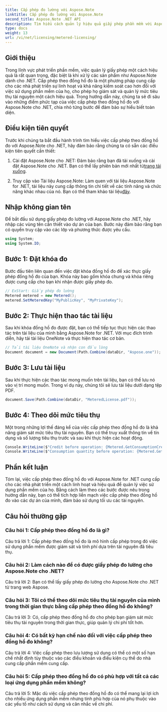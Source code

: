 ```yaml
---
title: Cấp phép đo lường với Aspose.Note
linktitle: Cấp phép đo lường với Aspose.Note
second_title: Aspose.Note .NET API
description: Tìm hiểu cách quản lý hiệu quả giấy phép phần mềm với Aspose.Note cho .NET thông qua cấp phép theo đồng hồ đo. Tối ưu hóa việc sử dụng tài nguyên và kiểm soát chi phí một cách hiệu quả.
type: docs
weight: 13
url: /vi/net/licensing/metered-licensing/
---
```

## Giới thiệu

Trong lĩnh vực phát triển phần mềm, việc quản lý giấy phép một cách hiệu quả là rất quan trọng, đặc biệt là khi xử lý các sản phẩm như Aspose.Note dành cho .NET. Cấp phép theo đồng hồ đo là một phương pháp cung cấp cho các nhà phát triển sự linh hoạt và khả năng kiểm soát cao hơn đối với việc sử dụng phần mềm của họ, cho phép họ giám sát và quản lý mức tiêu thụ tài nguyên một cách hiệu quả. Trong hướng dẫn này, chúng ta sẽ đi sâu vào những điểm phức tạp của việc cấp phép theo đồng hồ đo với Aspose.Note cho .NET, chia nhỏ từng bước để đảm bảo sự hiểu biết toàn diện.

## Điều kiện tiên quyết

Trước khi chúng ta bắt đầu hành trình tìm hiểu việc cấp phép theo đồng hồ đo với Aspose.Note cho .NET, hãy đảm bảo rằng chúng ta có sẵn các điều kiện tiên quyết cần thiết:

1.  Cài đặt Aspose.Note cho .NET: Đảm bảo rằng bạn đã tải xuống và cài đặt Aspose.Note cho .NET. Bạn có thể lấy phiên bản mới nhất từ[trang tải xuống](https://releases.aspose.com/note/net/).

2.  Truy cập vào Tài liệu Aspose.Note: Làm quen với tài liệu Aspose.Note for .NET, tài liệu này cung cấp thông tin chi tiết về các tính năng và chức năng khác nhau của nó. Bạn có thể tham khảo tài liệu[đây](https://reference.aspose.com/note/net/).

## Nhập không gian tên

Để bắt đầu sử dụng giấy phép đo lường với Aspose.Note cho .NET, hãy nhập các vùng tên cần thiết vào dự án của bạn. Bước này đảm bảo rằng bạn có quyền truy cập vào các lớp và phương thức được yêu cầu.

```csharp
using System;
using System.IO;
```

## Bước 1: Đặt khóa đo

Bước đầu tiên liên quan đến việc đặt khóa đồng hồ đo để xác thực giấy phép đồng hồ đo của bạn. Khóa này bao gồm khóa chung và khóa riêng được cung cấp cho bạn khi nhận được giấy phép đo.

```csharp
// ExStart: Giấy phép đo lường
Metered metered = new Metered();
metered.SetMeteredKey("MyPublicKey", "MyPrivateKey");
```

## Bước 2: Thực hiện thao tác tài liệu

Sau khi khóa đồng hồ đo được đặt, bạn có thể tiếp tục thực hiện các thao tác trên tài liệu của mình bằng Aspose.Note for .NET. Với mục đích trình diễn, hãy tải tài liệu OneNote và thực hiện thao tác cơ bản.

```csharp
// Tải tài liệu OneNote và nhận con đầu lòng
Document document = new Document(Path.Combine(dataDir, "Aspose.one"));
```

## Bước 3: Lưu tài liệu

Sau khi thực hiện các thao tác mong muốn trên tài liệu, bạn có thể lưu nó vào vị trí mong muốn. Trong ví dụ này, chúng tôi sẽ lưu tài liệu dưới dạng tệp PDF.

```csharp
document.Save(Path.Combine(dataDir, "MeteredLicense.pdf"));
```

## Bước 4: Theo dõi mức tiêu thụ

Một trong những lợi thế đáng kể của việc cấp phép theo đồng hồ đo là khả năng giám sát mức tiêu thụ tài nguyên. Bạn có thể truy xuất thông tin về tín dụng và số lượng tiêu thụ trước và sau khi thực hiện các hoạt động.

```csharp
Console.WriteLine($"Credit before operation: {Metered.GetConsumptionCredit():F2}");
Console.WriteLine($"Consumption quantity before operation: {Metered.GetConsumptionQuantity():F2}");
```

## Phần kết luận

Tóm lại, việc cấp phép theo đồng hồ đo với Aspose.Note for .NET cung cấp cho các nhà phát triển một cách linh hoạt và hiệu quả để quản lý việc sử dụng phần mềm của họ. Bằng cách làm theo các bước được nêu trong hướng dẫn này, bạn có thể tích hợp liền mạch việc cấp phép theo đồng hồ đo vào các dự án của mình, đảm bảo sử dụng tối ưu các tài nguyên.

## Câu hỏi thường gặp

### Câu hỏi 1: Cấp phép theo đồng hồ đo là gì?

Câu trả lời 1: Cấp phép theo đồng hồ đo là mô hình cấp phép trong đó việc sử dụng phần mềm được giám sát và tính phí dựa trên tài nguyên đã tiêu thụ.

### Câu hỏi 2: Làm cách nào để có được giấy phép đo lường cho Aspose.Note cho .NET?

Câu trả lời 2: Bạn có thể lấy giấy phép đo lường cho Aspose.Note cho .NET từ trang web Aspose.

### Câu hỏi 3: Tôi có thể theo dõi mức tiêu thụ tài nguyên của mình trong thời gian thực bằng cấp phép theo đồng hồ đo không?

Câu trả lời 3: Có, cấp phép theo đồng hồ đo cho phép bạn giám sát mức tiêu thụ tài nguyên trong thời gian thực, giúp quản lý chi phí tốt hơn.

### Câu hỏi 4: Có bất kỳ hạn chế nào đối với việc cấp phép theo đồng hồ đo không?

Câu trả lời 4: Việc cấp phép theo lưu lượng sử dụng có thể có một số hạn chế nhất định tùy thuộc vào các điều khoản và điều kiện cụ thể do nhà cung cấp phần mềm cung cấp.

### Câu hỏi 5: Cấp phép theo đồng hồ đo có phù hợp với tất cả các loại ứng dụng phần mềm không?

Câu trả lời 5: Mặc dù việc cấp phép theo đồng hồ đo có thể mang lại lợi ích cho nhiều ứng dụng phần mềm nhưng tính phù hợp của nó phụ thuộc vào các yếu tố như cách sử dụng và cân nhắc về chi phí.
